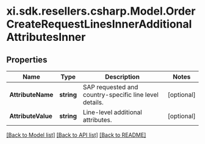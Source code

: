 # xi.sdk.resellers.csharp.Model.OrderCreateRequestLinesInnerAdditionalAttributesInner

## Properties

Name | Type | Description | Notes
------------ | ------------- | ------------- | -------------
**AttributeName** | **string** | SAP requested and country-specific line level details. | [optional] 
**AttributeValue** | **string** | Line-level additional attributes. | [optional] 

[[Back to Model list]](../README.md#documentation-for-models) [[Back to API list]](../README.md#documentation-for-api-endpoints) [[Back to README]](../README.md)

